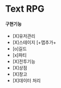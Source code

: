
# Text RPG

#### 구현기능
  - [X]유저관리
  - [X]스테이지 [+맵추가+
  - [o]길드
  - [x]파티
  - [X]전투기능
  - [X]상점
  - [X]창고
  - [X]데이터 처리  
